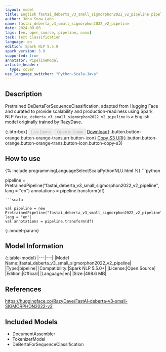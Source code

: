 ```yaml
---
layout: model
title: English fastai_deberta_v3_small_sigmorphon2022_v2_pipeline pipeline DeBertaForSequenceClassification from RazyDave
author: John Snow Labs
name: fastai_deberta_v3_small_sigmorphon2022_v2_pipeline
date: 2024-09-08
tags: [en, open_source, pipeline, onnx]
task: Text Classification
language: en
edition: Spark NLP 5.5.0
spark_version: 3.0
supported: true
annotator: PipelineModel
article_header:
  type: cover
use_language_switcher: "Python-Scala-Java"
---
```


## Description

Pretrained DeBertaForSequenceClassification, adapted from Hugging Face and curated to provide scalability and production-readiness using Spark NLP.`fastai_deberta_v3_small_sigmorphon2022_v2_pipeline` is a English model originally trained by RazyDave.

{:.btn-box}
<button class="button button-orange" disabled>Live Demo</button>
<button class="button button-orange" disabled>Open in Colab</button>
[Download](https://s3.amazonaws.com/auxdata.johnsnowlabs.com/public/models/fastai_deberta_v3_small_sigmorphon2022_v2_pipeline_en_5.5.0_3.0_1725802878667.zip){:.button.button-orange.button-orange-trans.arr.button-icon}
[Copy S3 URI](s3://auxdata.johnsnowlabs.com/public/models/fastai_deberta_v3_small_sigmorphon2022_v2_pipeline_en_5.5.0_3.0_1725802878667.zip){:.button.button-orange.button-orange-trans.button-icon.button-copy-s3}

## How to use



<div class="tabs-box" markdown="1">
{% include programmingLanguageSelectScalaPythonNLU.html %}
```python

pipeline = PretrainedPipeline("fastai_deberta_v3_small_sigmorphon2022_v2_pipeline", lang = "en")
annotations =  pipeline.transform(df)   

```
```scala

val pipeline = new PretrainedPipeline("fastai_deberta_v3_small_sigmorphon2022_v2_pipeline", lang = "en")
val annotations = pipeline.transform(df)

```
</div>

{:.model-param}
## Model Information

{:.table-model}
|---|---|
|Model Name:|fastai_deberta_v3_small_sigmorphon2022_v2_pipeline|
|Type:|pipeline|
|Compatibility:|Spark NLP 5.5.0+|
|License:|Open Source|
|Edition:|Official|
|Language:|en|
|Size:|498.6 MB|

## References

https://huggingface.co/RazyDave/FastAI-deberta-v3-small-SIGMORPHON2022-v2

## Included Models

- DocumentAssembler
- TokenizerModel
- DeBertaForSequenceClassification